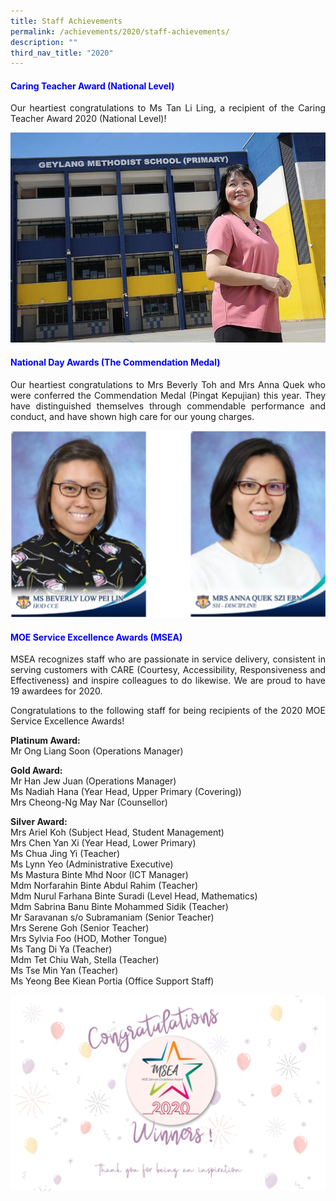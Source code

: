 ```yaml
---
title: Staff Achievements
permalink: /achievements/2020/staff-achievements/
description: ""
third_nav_title: "2020"
---
```

<h4 style="color:blue;">Caring Teacher Award (National Level)</h4>

<p style="text-align: justify;">Our heartiest congratulations to Ms Tan Li Ling, a recipient of the Caring Teacher Award 2020 (National Level)!</p>

![](/images/Caring%20Teacher%20Award%20-%20Tan%20Li%20Ling.jpg)

<h4 style="color:blue;">National Day Awards (The Commendation Medal)</h4>

<p></p><p style="text-align: justify;">Our heartiest congratulations to Mrs Beverly Toh and Mrs Anna Quek who were conferred the Commendation Medal (Pingat Kepujian) this year. They have distinguished themselves through commendable performance and conduct, and have shown high care for our young charges. </p>

![](/images/National%20Day%20Awards.png)
<br><p></p>
<h4 style="color:blue;">MOE Service Excellence Awards (MSEA)<br></h4>

<p></p><p style="text-align: justify;">MSEA recognizes staff who are passionate in service delivery, consistent in serving customers with CARE (Courtesy, Accessibility, Responsiveness and Effectiveness) and inspire colleagues to do likewise. We are proud to have 19 awardees for 2020.

</p><p style="text-align: justify;">Congratulations to the following staff for being recipients of the 2020 MOE Service Excellence Awards!  <br>
  
<b>Platinum Award:</b><br>
Mr Ong Liang Soon (Operations Manager)  <br>
  
<b>Gold Award:</b><br>
Mr Han Jew Juan (Operations Manager) <br>
Ms Nadiah Hana (Year Head, Upper Primary (Covering)) <br>
Mrs Cheong-Ng May Nar (Counsellor)  <br>
  
<b>Silver Award:</b> <br>
Mrs Ariel Koh (Subject Head, Student Management) <br>
Mrs Chen Yan Xi (Year Head, Lower Primary)<br>
Ms Chua Jing Yi (Teacher)<br>
Ms Lynn Yeo (Administrative Executive)<br>
Ms Mastura Binte Mhd Noor (ICT Manager)<br>
Mdm Norfarahin Binte Abdul Rahim (Teacher)<br>
Mdm Nurul Farhana Binte Suradi (Level Head, Mathematics)<br>
Mdm Sabrina Banu Binte Mohammed Sidik (Teacher)<br>
Mr Saravanan s/o Subramaniam (Senior Teacher)<br>
Mrs Serene Goh (Senior Teacher)<br>
Mrs Sylvia Foo (HOD, Mother Tongue)<br>
Ms Tang Di Ya (Teacher)<br>
Mdm Tet Chiu Wah, Stella (Teacher)<br>
Ms Tse Min Yan (Teacher)<br>
Ms Yeong Bee Kiean Portia (Office Support Staff)<br></p>

![](/images/MSEA2020.jpg)<p></p>